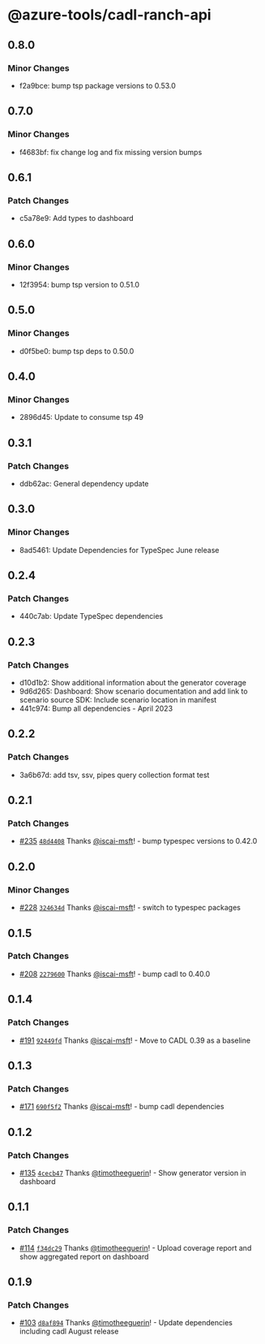 # @azure-tools/cadl-ranch-api

## 0.8.0

### Minor Changes

- f2a9bce: bump tsp package versions to 0.53.0

## 0.7.0

### Minor Changes

- f4683bf: fix change log and fix missing version bumps

## 0.6.1

### Patch Changes

- c5a78e9: Add types to dashboard

## 0.6.0

### Minor Changes

- 12f3954: bump tsp version to 0.51.0

## 0.5.0

### Minor Changes

- d0f5be0: bump tsp deps to 0.50.0

## 0.4.0

### Minor Changes

- 2896d45: Update to consume tsp 49

## 0.3.1

### Patch Changes

- ddb62ac: General dependency update

## 0.3.0

### Minor Changes

- 8ad5461: Update Dependencies for TypeSpec June release

## 0.2.4

### Patch Changes

- 440c7ab: Update TypeSpec dependencies

## 0.2.3

### Patch Changes

- d10d1b2: Show additional information about the generator coverage
- 9d6d265: Dashboard: Show scenario documentation and add link to scenario source
  SDK: Include scenario location in manifest
- 441c974: Bump all dependencies - April 2023

## 0.2.2

### Patch Changes

- 3a6b67d: add tsv, ssv, pipes query collection format test

## 0.2.1

### Patch Changes

- [#235](https://github.com/Azure/cadl-ranch/pull/235) [`48d4408`](https://github.com/Azure/cadl-ranch/commit/48d440866691302b1ccb692c4df8f7da581fafa8) Thanks [@iscai-msft](https://github.com/iscai-msft)! - bump typespec versions to 0.42.0

## 0.2.0

### Minor Changes

- [#228](https://github.com/Azure/cadl-ranch/pull/228) [`324634d`](https://github.com/Azure/cadl-ranch/commit/324634dab77bd46dba5205d29f63ea9294f078f7) Thanks [@iscai-msft](https://github.com/iscai-msft)! - switch to typespec packages

## 0.1.5

### Patch Changes

- [#208](https://github.com/Azure/cadl-ranch/pull/208) [`2279600`](https://github.com/Azure/cadl-ranch/commit/22796008a07dcc5eafe3cac5417e0b0ed822b20d) Thanks [@iscai-msft](https://github.com/iscai-msft)! - bump cadl to 0.40.0

## 0.1.4

### Patch Changes

- [#191](https://github.com/Azure/cadl-ranch/pull/191) [`92449fd`](https://github.com/Azure/cadl-ranch/commit/92449fd5bbf4adf8db9e80a955c311a14a148dd2) Thanks [@iscai-msft](https://github.com/iscai-msft)! - Move to CADL 0.39 as a baseline

## 0.1.3

### Patch Changes

- [#171](https://github.com/Azure/cadl-ranch/pull/171) [`690f5f2`](https://github.com/Azure/cadl-ranch/commit/690f5f2990744d712507378d6a3e6485648b012a) Thanks [@iscai-msft](https://github.com/iscai-msft)! - bump cadl dependencies

## 0.1.2

### Patch Changes

- [#135](https://github.com/Azure/cadl-ranch/pull/135) [`4cecb47`](https://github.com/Azure/cadl-ranch/commit/4cecb476985c47a5d9926c3d068f5abefe8573df) Thanks [@timotheeguerin](https://github.com/timotheeguerin)! - Show generator version in dashboard

## 0.1.1

### Patch Changes

- [#114](https://github.com/Azure/cadl-ranch/pull/114) [`f34dc29`](https://github.com/Azure/cadl-ranch/commit/f34dc29d87003d6a3e5c37b78e2e9d83cabc27d7) Thanks [@timotheeguerin](https://github.com/timotheeguerin)! - Upload coverage report and show aggregated report on dashboard

## 0.1.9

### Patch Changes

- [#103](https://github.com/Azure/cadl-ranch/pull/103) [`d8af894`](https://github.com/Azure/cadl-ranch/commit/d8af894795cdb84f2641dcf03c7798a101ecc213) Thanks [@timotheeguerin](https://github.com/timotheeguerin)! - Update dependencies including cadl August release
